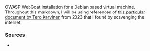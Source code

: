 OWASP WebGoat installation for a Debian based virtual machine. Throughout this markdown, I will be using references of [this particular document by Tero Karvinen](https://terokarvinen.com/2023/webgoat-2023-4-ethical-web-hacking/) from 2023 that I found by scavenging the internet.



### Sources
- 
